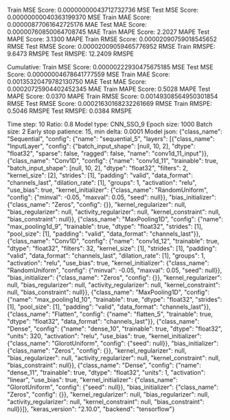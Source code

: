 Train MSE Score: 0.00000000043712732736 MSE
Test MSE Score: 0.00000000040363199370 MSE
Train MAE Score: 0.00000877061642725176 MAE
Test MAE Score: 0.00000760850064708745 MAE
Train MAPE Score: 2.2027 MAPE
Test MAPE Score: 3.1300 MAPE
Train RMSE Score: 0.00002090759018545652 RMSE
Test RMSE Score: 0.00002009059465776952 RMSE
Train RMSPE: 9.6473 RMSPE
Test RMSPE: 12.2409 RMSPE

Cumulative:
Train MSE Score: 0.00000222930475675185 MSE
Test MSE Score: 0.00000004678641777559 MSE
Train MAE Score: 0.00135320479782130750 MAE
Test MAE Score: 0.00020725904402452345 MAE
Train MAPE Score: 0.5028 MAPE
Test MAPE Score: 0.0370 MAPE
Train RMSE Score: 0.00149308564950301854 RMSE
Test RMSE Score: 0.00021630168232261669 RMSE
Train RMSPE: 0.5046 RMSPE
Test RMSPE: 0.0384 RMSPE

Time step: 10
Ratio: 0.8
Model type: CNN_SSO_9
Epoch size: 1000
Batch size: 2
Early stop patience: 15, min delta: 0.0001
Model json: {"class_name": "Sequential", "config": {"name": "sequential_5", "layers": [{"class_name": "InputLayer", "config": {"batch_input_shape": [null, 10, 2], "dtype": "float32", "sparse": false, "ragged": false, "name": "conv1d_11_input"}}, {"class_name": "Conv1D", "config": {"name": "conv1d_11", "trainable": true, "batch_input_shape": [null, 10, 2], "dtype": "float32", "filters": 2, "kernel_size": [2], "strides": [1], "padding": "valid", "data_format": "channels_last", "dilation_rate": [1], "groups": 1, "activation": "relu", "use_bias": true, "kernel_initializer": {"class_name": "RandomUniform", "config": {"minval": -0.05, "maxval": 0.05, "seed": null}}, "bias_initializer": {"class_name": "Zeros", "config": {}}, "kernel_regularizer": null, "bias_regularizer": null, "activity_regularizer": null, "kernel_constraint": null, "bias_constraint": null}}, {"class_name": "MaxPooling1D", "config": {"name": "max_pooling1d_9", "trainable": true, "dtype": "float32", "strides": [1], "pool_size": [1], "padding": "valid", "data_format": "channels_last"}}, {"class_name": "Conv1D", "config": {"name": "conv1d_12", "trainable": true, "dtype": "float32", "filters": 32, "kernel_size": [1], "strides": [1], "padding": "valid", "data_format": "channels_last", "dilation_rate": [1], "groups": 1, "activation": "relu", "use_bias": true, "kernel_initializer": {"class_name": "RandomUniform", "config": {"minval": -0.05, "maxval": 0.05, "seed": null}}, "bias_initializer": {"class_name": "Zeros", "config": {}}, "kernel_regularizer": null, "bias_regularizer": null, "activity_regularizer": null, "kernel_constraint": null, "bias_constraint": null}}, {"class_name": "MaxPooling1D", "config": {"name": "max_pooling1d_10", "trainable": true, "dtype": "float32", "strides": [1], "pool_size": [1], "padding": "valid", "data_format": "channels_last"}}, {"class_name": "Flatten", "config": {"name": "flatten_5", "trainable": true, "dtype": "float32", "data_format": "channels_last"}}, {"class_name": "Dense", "config": {"name": "dense_10", "trainable": true, "dtype": "float32", "units": 320, "activation": "relu", "use_bias": true, "kernel_initializer": {"class_name": "GlorotUniform", "config": {"seed": null}}, "bias_initializer": {"class_name": "Zeros", "config": {}}, "kernel_regularizer": null, "bias_regularizer": null, "activity_regularizer": null, "kernel_constraint": null, "bias_constraint": null}}, {"class_name": "Dense", "config": {"name": "dense_11", "trainable": true, "dtype": "float32", "units": 1, "activation": "linear", "use_bias": true, "kernel_initializer": {"class_name": "GlorotUniform", "config": {"seed": null}}, "bias_initializer": {"class_name": "Zeros", "config": {}}, "kernel_regularizer": null, "bias_regularizer": null, "activity_regularizer": null, "kernel_constraint": null, "bias_constraint": null}}]}, "keras_version": "2.10.0", "backend": "tensorflow"}
